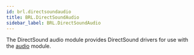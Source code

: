 ```yaml
---
id: brl.directsoundaudio
title: BRL.DirectSoundAudio
sidebar_label: BRL.DirectSoundAudio
---
```




The DirectSound audio module provides DirectSound drivers for use with the [audio](../../audio) module.


